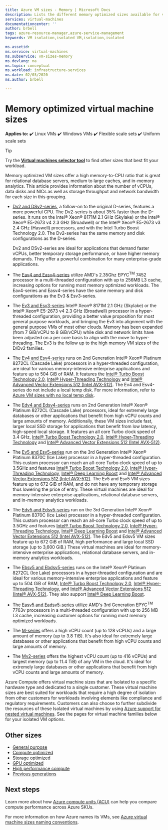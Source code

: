```yaml
---
title: Azure VM sizes - Memory | Microsoft Docs
description: Lists the different memory optimized sizes available for virtual machines in Azure. Lists information about the number of vCPUs, data disks, and NICs as well as storage throughput and network bandwidth for sizes in this series.
services: virtual-machines
documentationcenter: ''
author: brbell
tags: azure-resource-manager,azure-service-management
keywords: VM isolation,isolated VM,isolation,isolated

ms.assetid: 
ms.service: virtual-machines
ms.subservice: vm-sizes-memory
ms.devlang: na
ms.topic: conceptual
ms.workload: infrastructure-services
ms.date: 02/03/2020
ms.author: brbell

---
```


# Memory optimized virtual machine sizes

**Applies to:** :heavy_check_mark: Linux VMs :heavy_check_mark: Windows VMs :heavy_check_mark: Flexible scale sets :heavy_check_mark: Uniform scale sets

> [!TIP]
> Try the **[Virtual machines selector tool](https://aka.ms/vm-selector)** to find other sizes that best fit your workload.

Memory optimized VM sizes offer a high memory-to-CPU ratio that is great for relational database servers, medium to large caches, and in-memory analytics. This article provides information about the number of vCPUs, data disks and NICs as well as storage throughput and network bandwidth for each size in this grouping.

- [Dv2 and DSv2-series](dv2-dsv2-series-memory.md), a follow-on to the original D-series, features a more powerful CPU. The Dv2-series is about 35% faster than the D-series. It runs on the Intel&reg; Xeon&reg; 8171M 2.1 GHz (Skylake) or the Intel&reg; Xeon&reg; E5-2673 v4 2.3 GHz (Broadwell) or the Intel&reg; Xeon&reg; E5-2673 v3 2.4 GHz (Haswell) processors, and with the Intel Turbo Boost Technology 2.0. The Dv2-series has the same memory and disk configurations as the D-series.

    Dv2 and DSv2-series are ideal for applications that demand faster vCPUs, better temporary storage performance, or have higher memory demands. They offer a powerful combination for many enterprise-grade applications.

- The [Eav4 and Easv4-series](eav4-easv4-series.md) utilize AMD's 2.35Ghz EPYC<sup>TM</sup> 7452 processor in a multi-threaded configuration with up to 256MB L3 cache, increasing options for running most memory optimized workloads. The Eav4-series and Easv4-series have the same memory and disk configurations as the Ev3 & Esv3-series.

- The [Ev3 and Esv3-series](ev3-esv3-series.md) Intel&reg; Xeon&reg; 8171M 2.1 GHz (Skylake) or the Intel&reg; Xeon&reg; E5-2673 v4 2.3 GHz (Broadwell)  processor in a hyper-threaded configuration, providing a better value proposition for most general purpose workloads, and bringing the Ev3 into alignment with the general purpose VMs of most other clouds. Memory has been expanded (from 7 GiB/vCPU to 8 GiB/vCPU) while disk and network limits have been adjusted on a per core basis to align with the move to hyper-threading. The Ev3 is the follow up to the high memory VM sizes of the D/Dv2 families.

- The [Ev4 and Esv4-series](ev4-esv4-series.md) runs on 2nd Generation Intel&reg; Xeon&reg; Platinum 8272CL (Cascade Lake) processors in a hyper-threaded configuration, are ideal for various memory-intensive enterprise applications and feature up to 504 GiB of RAM. It features  the [Intel&reg; Turbo Boost Technology 2.0](https://www.intel.com/content/www/us/en/architecture-and-technology/turbo-boost/turbo-boost-technology.html), [Intel&reg; Hyper-Threading Technology](https://www.intel.com/content/www/us/en/architecture-and-technology/hyper-threading/hyper-threading-technology.html) and [Intel&reg; Advanced Vector Extensions 512 (Intel AVX-512)](https://www.intel.com/content/www/us/en/architecture-and-technology/avx-512-overview.html). The Ev4 and Esv4-series do not include a local temp disk. For more information, refer to  [Azure VM sizes with no local temp disk](azure-vms-no-temp-disk.yml).

- The [Edv4 and Edsv4-series](edv4-edsv4-series.md) runs on 2nd Generation Intel&reg; Xeon&reg; Platinum 8272CL (Cascade Lake) processors, ideal for extremely large databases or other applications that benefit from high vCPU counts and large amounts of memory. Additionally, these VM sizes include fast, larger local SSD storage for applications that benefit from low latency, high-speed local storage. It features an all core Turbo clock speed of 3.4 GHz, [Intel&reg; Turbo Boost Technology 2.0](https://www.intel.com/content/www/us/en/architecture-and-technology/turbo-boost/turbo-boost-technology.html), [Intel&reg; Hyper-Threading Technology](https://www.intel.com/content/www/us/en/architecture-and-technology/hyper-threading/hyper-threading-technology.html) and [Intel&reg; Advanced Vector Extensions 512 (Intel AVX-512)](https://www.intel.com/content/www/us/en/architecture-and-technology/avx-512-overview.html).

- The [Ev5 and Esv5-series](ev5-esv5-series.md) run on the 3rd Generation Intel® Xeon® Platinum 8370C (Ice Lake) processor in a hyper-threaded configuration. This custom processor can reach an all-core Turbo clock speed of up to 3.5GHz and features [Intel&reg; Turbo Boost Technology 2.0](https://www.intel.com/content/www/us/en/architecture-and-technology/turbo-boost/turbo-boost-technology.html), [Intel&reg; Hyper-Threading Technology](https://www.intel.com/content/www/us/en/architecture-and-technology/hyper-threading/hyper-threading-technology.html), [Intel&reg; Deep Learning Boost](https://software.intel.com/content/www/us/en/develop/topics/ai/deep-learning-boost.html) and [Intel&reg; Advanced Vector Extensions 512 (Intel AVX-512)](https://www.intel.com/content/www/us/en/architecture-and-technology/avx-512-overview.html). The Ev5 and Esv5 VM sizes feature up to 672 GiB of RAM, and do not have any temporary storage thus lowering the price of entry. These virtual machines are ideal for memory-intensive enterprise applications, relational database servers, and in-memory analytics workloads.

- The [Edv5 and Edsv5-series](edv5-edsv5-series.md) run on the 3rd Generation Intel® Xeon® Platinum 8370C (Ice Lake) processor in a hyper-threaded configuration. This custom processor can reach an all-core Turbo clock speed of up to 3.5GHz and features [Intel&reg; Turbo Boost Technology 2.0](https://www.intel.com/content/www/us/en/architecture-and-technology/turbo-boost/turbo-boost-technology.html), [Intel&reg; Hyper-Threading Technology](https://www.intel.com/content/www/us/en/architecture-and-technology/hyper-threading/hyper-threading-technology.html), [Intel&reg; Deep Learning Boost](https://software.intel.com/content/www/us/en/develop/topics/ai/deep-learning-boost.html) and [Intel&reg; Advanced Vector Extensions 512 (Intel AVX-512)](https://www.intel.com/content/www/us/en/architecture-and-technology/avx-512-overview.html). The Edv5 and Edsv5 VM sizes feature up to 672 GiB of RAM, high performance and large local SSD storage (up to 3,600 GiB.) These virtual machines are ideal for memory-intensive enterprise applications, relational database servers, and in-memory analytics workloads.

- The [Ebsv5 and Ebdsv5-series](ebsv5-ebdsv5-series.md) runs on the Intel® Xeon® Platinum 8272CL (Ice Lake) processors in a hyper-threaded configuration and are ideal for various memory-intensive enterprise applications and feature up to 504 GiB of RAM, [Intel&reg; Turbo Boost Technology 2.0](https://www.intel.com/content/www/us/en/architecture-and-technology/turbo-boost/turbo-boost-technology.html), [Intel&reg; Hyper-Threading Technology](https://www.intel.com/content/www/us/en/architecture-and-technology/hyper-threading/hyper-threading-technology.html), and [Intel&reg; Advanced Vector Extensions 512 (Intel&reg; AVX-512)](https://www.intel.com/content/www/us/en/architecture-and-technology/avx-512-overview.html). They also support [Intel&reg; Deep Learning Boost](https://software.intel.com/content/www/us/en/develop/topics/ai/deep-learning-boost.html).  

- The [Easv5 and Eadsv5-series](easv5-eadsv5-series.md) utilize AMD's 3rd Generation EPYC<sup>TM</sup> 7763v processors in a multi-threaded configuration with up to 256 MB L3 cache, increasing customer options for running most memory optimized workloads.

- The [M-series](m-series.md) offers a high vCPU count (up to 128 vCPUs) and a large amount of memory (up to 3.8 TiB). It's also ideal for extremely large databases or other applications that benefit from high vCPU counts and large amounts of memory.

- The [Mv2-series](mv2-series.md) offers the highest vCPU count (up to 416 vCPUs) and largest memory (up to 11.4 TiB) of any VM in the cloud. It's ideal for extremely large databases or other applications that benefit from high vCPU counts and large amounts of memory.

Azure Compute offers virtual machine sizes that are Isolated to a specific hardware type and dedicated to a single customer. These virtual machine sizes are best suited for workloads that require a high degree of isolation from other customers for workloads involving elements like compliance and regulatory requirements. Customers can also choose to further subdivide the resources of these Isolated virtual machines by using [Azure support for nested virtual machines](https://azure.microsoft.com/blog/nested-virtualization-in-azure/). See the pages for virtual machine families below for your isolated VM options.

## Other sizes

- [General purpose](sizes-general.md)
- [Compute optimized](sizes-compute.md)
- [Storage optimized](sizes-storage.md)
- [GPU optimized](sizes-gpu.md)
- [High performance compute](sizes-hpc.md)
- [Previous generations](sizes-previous-gen.md)

## Next steps

Learn more about how [Azure compute units (ACU)](acu.md) can help you compare compute performance across Azure SKUs.

For more information on how Azure names its VMs, see [Azure virtual machine sizes naming conventions](./vm-naming-conventions.md).
